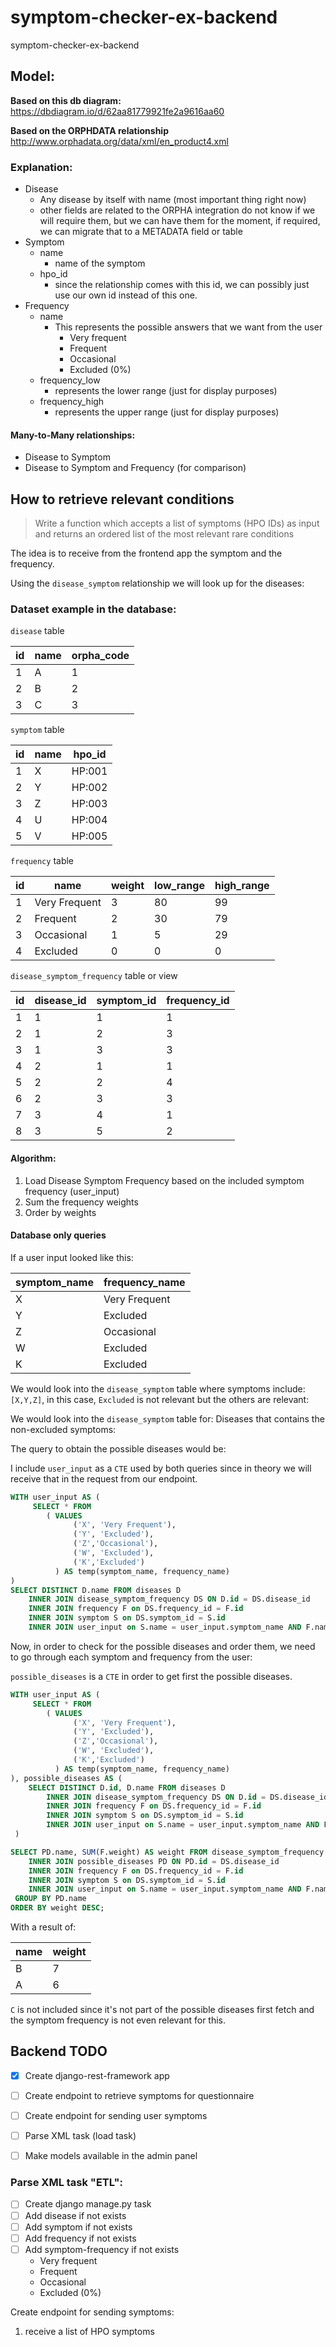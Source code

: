 # symptom-checker-ex-backend
symptom-checker-ex-backend

## Model:
**Based on this db diagram:**
https://dbdiagram.io/d/62aa81779921fe2a9616aa60

**Based on the ORPHDATA relationship**
http://www.orphadata.org/data/xml/en_product4.xml

### Explanation:

- Disease
  - Any disease by itself with name (most important thing right now)
  - other fields are related to the ORPHA integration do not know if we will require them, but we can have them for the moment, if required, we can migrate that to a METADATA field or table
- Symptom
  - name
    - name of the symptom
  - hpo_id
    - since the relationship comes with this id, we can possibly just use our own id instead of this one.
- Frequency
  - name
    - This represents the possible answers that we want from the user
      - Very frequent
      - Frequent
      - Occasional
      - Excluded (0%)
  - frequency_low
    - represents the lower range (just for display purposes)
  - frequency_high
    - represents the upper range (just for display purposes)

#### Many-to-Many relationships:
- Disease to Symptom
- Disease to Symptom and Frequency (for comparison)

## How to retrieve relevant conditions
> Write a function which accepts a list of symptoms (HPO IDs) as input and returns an ordered list of the most relevant rare conditions

The idea is to receive from the frontend app the symptom and the frequency.

Using the `disease_symptom` relationship we will look up for the diseases:

### Dataset example in the database:

`disease` table

| id  | name | orpha_code |
|-----|------|------------|
| 1   | A    | 1          |
| 2   | B    | 2          |
| 3   | C    | 3          |

`symptom` table

| id  | name | hpo_id |
|-----|------|--------|
| 1   | X    | HP:001 |
| 2   | Y    | HP:002 |
| 3   | Z    | HP:003 |
| 4   | U    | HP:004 |
| 5   | V    | HP:005 |

`frequency` table

| id  | name          | weight | low_range | high_range |
|-----|---------------|--------|-----------|------------|
| 1   | Very Frequent | 3      | 80        | 99         | 
| 2   | Frequent      | 2      | 30        | 79         |
| 3   | Occasional    | 1      | 5         | 29         |
| 4   | Excluded      | 0      | 0         | 0          |

`disease_symptom_frequency` table or view

| id  | disease_id | symptom_id | frequency_id |
|-----|------------|------------|--------------|
| 1   | 1          | 1          | 1            |
| 2   | 1          | 2          | 3            |
| 3   | 1          | 3          | 3            |
| 4   | 2          | 1          | 1            |
| 5   | 2          | 2          | 4            |
| 6   | 2          | 3          | 3            |
| 7   | 3          | 4          | 1            |
| 8   | 3          | 5          | 2            |

#### Algorithm:
1. Load Disease Symptom Frequency based on the included symptom frequency (user_input)
2. Sum the frequency weights
3. Order by weights

#### Database only queries

If a user input looked like this:

| symptom_name | frequency_name |
|--------------|----------------|
| X            | Very Frequent  |
| Y            | Excluded       |
| Z            | Occasional     |
| W            | Excluded       |
| K            | Excluded       |

We would look into the `disease_symptom` table where symptoms include:
`[X,Y,Z]`, in this case, `Excluded` is not relevant but the others are relevant:

We would look into the `disease_symptom` table for:
Diseases that contains the non-excluded symptoms:

The query to obtain the possible diseases would be:

I include `user_input` as a `CTE` used by both queries since in theory we will receive that in the request from our endpoint.

```sql
WITH user_input AS (
     SELECT * FROM
        ( VALUES
              ('X', 'Very Frequent'),
              ('Y', 'Excluded'),
              ('Z','Occasional'),
              ('W', 'Excluded'),
              ('K','Excluded')
          ) AS temp(symptom_name, frequency_name)
)
SELECT DISTINCT D.name FROM diseases D
    INNER JOIN disease_symptom_frequency DS ON D.id = DS.disease_id
    INNER JOIN frequency F on DS.frequency_id = F.id
    INNER JOIN symptom S on DS.symptom_id = S.id
    INNER JOIN user_input on S.name = user_input.symptom_name AND F.name = user_input.frequency_name;
```

Now, in order to check for the possible diseases and order them, we need to go through each symptom and frequency from the user:

`possible_diseases` is a `CTE` in order to get first the possible diseases.

```sql
WITH user_input AS (
     SELECT * FROM
        ( VALUES
              ('X', 'Very Frequent'),
              ('Y', 'Excluded'),
              ('Z','Occasional'),
              ('W', 'Excluded'),
              ('K','Excluded')
          ) AS temp(symptom_name, frequency_name)
), possible_diseases AS (
    SELECT DISTINCT D.id, D.name FROM diseases D
        INNER JOIN disease_symptom_frequency DS ON D.id = DS.disease_id
        INNER JOIN frequency F on DS.frequency_id = F.id
        INNER JOIN symptom S on DS.symptom_id = S.id
        INNER JOIN user_input on S.name = user_input.symptom_name AND F.name = user_input.frequency_name
 )

SELECT PD.name, SUM(F.weight) AS weight FROM disease_symptom_frequency DS
    INNER JOIN possible_diseases PD ON PD.id = DS.disease_id
    INNER JOIN frequency F on DS.frequency_id = F.id
    INNER JOIN symptom S on DS.symptom_id = S.id
    INNER JOIN user_input on S.name = user_input.symptom_name AND F.name = user_input.frequency_name
 GROUP BY PD.name
ORDER BY weight DESC;
```

With a result of:

| name  | weight |
|:------|:-------|
| B     | 7      |
| A     | 6      |

`C` is not included since it's not part of the possible diseases first fetch and the symptom frequency is not even relevant for this.

## Backend TODO
- [x] Create django-rest-framework app
- [ ] Create endpoint to retrieve symptoms for questionnaire
- [ ] Create endpoint for sending user symptoms
- [ ] Parse XML task (load task)
- [ ] Make models available in the admin panel


### Parse XML task "ETL":
- [ ] Create django manage.py task
- [ ] Add disease if not exists
- [ ] Add symptom if not exists
- [ ] Add frequency if not exists
- [ ] Add symptom-frequency if not exists
    - Very frequent
    - Frequent
    - Occasional
    - Excluded (0%)



Create endpoint for sending symptoms:
1. receive a list of HPO symptoms